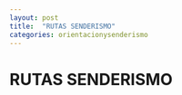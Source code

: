 ```yaml
---
layout: post
title:  "RUTAS SENDERISMO"
categories: orientacionysenderismo
---
```


# RUTAS SENDERISMO
